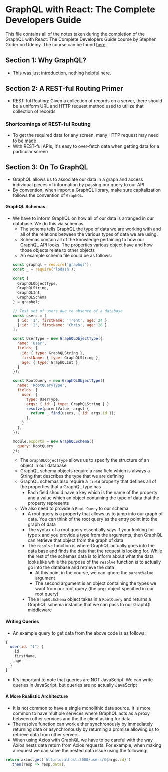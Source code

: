 # GraphQL with React: The Complete Developers Guide

This file contains all of the notes taken during the completion of the GraphQL with React: The Complete Developers Guide course by Stephen Grider on Udemy. The course can be found [here](https://www.udemy.com/course/graphql-with-react-course/).

## Section 1: Why GraphQL?

* This was just introduction, nothing helpful here.

## Section 2: A REST-ful Routing Primer

* REST-ful Routing: Given a collection of records on a server, there should be a uniform URL and HTTP request method used to utilize that collection of records

### Shortcomings of REST-ful Routing

* To get the required data for any screen, many HTTP request may need to be made
* With REST-ful APIs, it's easy to over-fetch data when getting data for a particular screen

## Section 3: On To GraphQL

* GraphQL allows us to associate our data in a graph and access individual pieces of information by passing our query to our API
* By convention, when import a GraphQL library, make sure capitalization follows the convention of `GraphQL`. 

#### GraphQL Schemas
* We have to inform GraphQL on how all of our data is arranged in our database. We do this via schemas
  * The schema tells GraphQL the type of data we are working with and all of the relations between the various types of data we are using.
  * Schemas contain all of the knowledge pertaining to how our GraphQL API looks. The properties various object have and how those objects relate to other objects
  * An example schema file could be as follows:
  ```javascript
  const graphql = require('graphql');
  const _ = require('lodash');

  const {
    GraphQLObjectType,
    GraphQLString,
    GraphQLInt,
    GraphQLSchema
  } = graphql;

  // Test set of users due to absence of a database
  const users = [
    { id: '1', firstName: 'Trent', age: 24 },
    { id: '2', firstName: 'Chris', age: 26 },
  ];

  const UserType = new GraphQLObjectType({
    name: 'User',
    fields: {
      id: { type: GraphQLString },
      firstName: { type: GraphQLString },
      age: { type: GraphQLInt },
    }
  });

  const RootQuery = new GraphQLObjectType({
    name: 'RootQueryType',
    fields: {
      user: {
        type: UserType,
        args: { id: { type: GraphQLString } }
        resolve(parentValue, args) {
          return _.find(users, { id: args.id });
        },
      }
    },
  });

  module.exports = new GraphQLSchema({
    query: RootQuery
  });
  ```
  * The `GraphQLObjectType` allows us to specify the structure of an object in our database
  * GraphQL schema objects require a `name` field which is always a String that describes the type that we are defining
  * GraphQL schemas also require a `field` property that defines all of the properties that a GraphQL type has
    * Each field should have a key which is the name of the property and a value which an object containing the type of data that the property represents
  * We also need to provide a `Root Query` to our schema
    * A root query is a property that allows us to jump into our graph of data. You can think of the root query as the entry point into the graph of data
    * The syntax of a root query essentially says if your looking for type x and you provide a type from the arguments, then GraphQL can retrieve that object from the graph of data
    * The `resolve` function is where GraphQL actually goes into the data base and finds the data that the request is looking for. While the rest of the schemas data is to inform about what the data looks like while the purpose of the `resolve` function is to actually go into the database and retrieve the data
      * At this point in the course, we can ignore the `parentValue` argument
      * The second argument is an object containing the types we want from our root query (the `args` object specified in our root query)
    * The `GraphQLSchema` object takes in a `RootQuery` and returns a GraphQL schema instance that we can pass to our GraphQL middleware

#### Writing Queries
* An example query to get data from the above code is as follows:
```javascript
{
  user(id: "1") {
    id,
    firstName,
    age
  }
}
```
* It's important to note that queries are NOT JavaScript. We can write queries in JavaScript, but queries are no actually JavaScript

#### A More Realistic Architecture

* It is not common to have a single monolithic data source. It is more common to have multiple services where GraphQL acts as a proxy between other services and the the client asking for data.
* The resolve function can work either synchronously by immediately returning data or asynchronously by returning a promise allowing us to retrieve data from other servers
* When using Axios with GraphQL we have to be careful with the way Axios nests data return from Axios requests. For example, when making a request we can solve the nested data issue using the following:
```javascript
return axios.get(`http:localhost:3000/users/${args.id}`)
  .then(resp => resp.data);
```